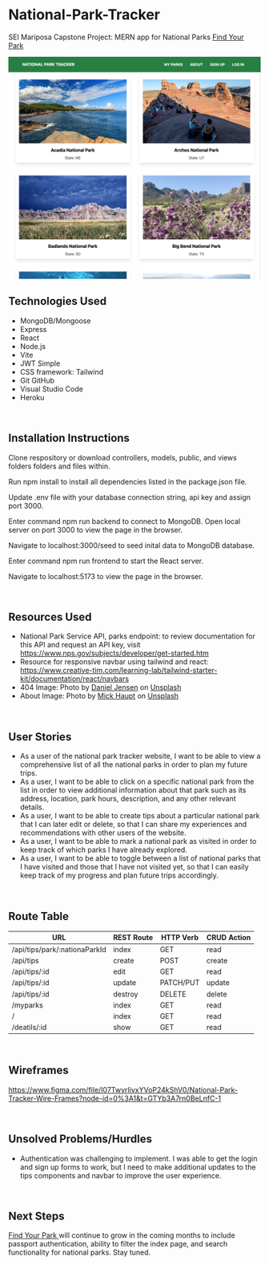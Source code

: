 # National-Park-Tracker
SEI Mariposa Capstone Project: MERN app for National Parks  <a href="https://find-your-park.herokuapp.com/"> Find Your Park </a>


![alt text](/np-app/frontend/public/NP%20App.png "App screenshot") 


## Technologies Used
- MongoDB/Mongoose 
- Express 
- React
- Node.js
- Vite
- JWT Simple
- CSS framework: Tailwind
- Git GitHub
- Visual Studio Code
- Heroku 

<br>

## Installation Instructions
Clone respository or download controllers, models, public, and views folders folders and files within. 

Run npm install to install all dependencies listed in the package.json file.

Update .env file with your database connection string, api key and assign port 3000.

Enter command npm run backend to connect to MongoDB. Open local server on port 3000 to view the page in the browser. 

Navigate to localhost:3000/seed to seed inital data to MongoDB database.

Enter command npm run frontend to start the React server.

Navigate to localhost:5173 to view the page in the browser.

<br>

## Resources Used
- National Park Service API, parks endpoint: to review documentation for this API and request an API key, visit https://www.nps.gov/subjects/developer/get-started.htm
- Resource for responsive navbar using tailwind and react: https://www.creative-tim.com/learning-lab/tailwind-starter-kit/documentation/react/navbars
- 404 Image: Photo by <a href="https://unsplash.com/@dallehj?utm_source=unsplash&utm_medium=referral&utm_content=creditCopyText">Daniel Jensen</a> on <a href="https://unsplash.com/photos/UDleHDOhBZ8?utm_source=unsplash&utm_medium=referral&utm_content=creditCopyText">Unsplash</a>
- About Image: Photo by <a href="https://unsplash.com/@rocinante_11?utm_source=unsplash&utm_medium=referral&utm_content=creditCopyText">Mick Haupt</a> on <a href="https://unsplash.com/s/photos/national-park?utm_source=unsplash&utm_medium=referral&utm_content=creditCopyText">Unsplash</a>
  
<br>

## User Stories 
- As a user of the national park tracker website, I want to be able to view a comprehensive list of all the national parks in order to plan my future trips.
- As a user, I want to be able to click on a specific national park from the list in order to view additional information about that park such as its address, location, park hours, description, and any other relevant details.
- As a user, I want to be able to create tips about a particular national park that I can later edit or delete, so that I can share my experiences and recommendations with other users of the website.
- As a user, I want to be able to mark a national park as visited in order to keep track of which parks I have already explored.
- As a user, I want to be able to toggle between a list of national parks that I have visited and those that I have not visited yet, so that I can easily keep track of my progress and plan future trips accordingly.

<br>

## Route Table
|       **URL**                  | **REST Route** | **HTTP Verb** | **CRUD Action** |        
| ------------------------------ | -------------- | ------------- | --------------- | 
| /api/tips/park/:nationaParkId  | index          | GET           | read            | 
| /api/tips                      | create         | POST          | create          | 
| /api/tips/:id                  | edit           | GET           | read            | 
| /api/tips/:id                  | update         | PATCH/PUT     | update          | 
| /api/tips/:id                  | destroy        | DELETE        | delete          | 
| /myparks                       | index          | GET           | read            | 
| /                              | index          | GET           | read            | 
| /deatils/:id                   | show           | GET           | read            |


<br>

## Wireframes
https://www.figma.com/file/I07TwyrIivxYVoP24kShV0/National-Park-Tracker-Wire-Frames?node-id=0%3A1&t=GTYb3A7rn0BeLnfC-1 

<br>

## Unsolved Problems/Hurdles
- Authentication was challenging to implement. I was able to get the login and sign up forms to work, but I need to make additional updates to the tips components and navbar to improve the user experience.

<br>

## Next Steps
<a href="https://find-your-park.herokuapp.com/"> Find Your Park </a>  will continue to grow in the coming months to include passport authentication, ability to filter the index page, and search functionality for national parks. Stay tuned. 